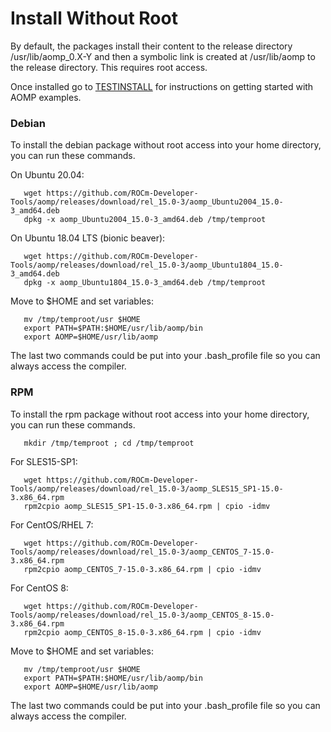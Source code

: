 # Install Without Root
By default, the packages install their content to the release directory /usr/lib/aomp_0.X-Y and then a  symbolic link is created at /usr/lib/aomp to the release directory. This requires root access.

Once installed go to [TESTINSTALL](TESTINSTALL.md) for instructions on getting started with AOMP examples.

### Debian
To install the debian package without root access into your home directory, you can run these commands.<br>

On Ubuntu 20.04:
```
   wget https://github.com/ROCm-Developer-Tools/aomp/releases/download/rel_15.0-3/aomp_Ubuntu2004_15.0-3_amd64.deb
   dpkg -x aomp_Ubuntu2004_15.0-3_amd64.deb /tmp/temproot
```
On Ubuntu 18.04 LTS (bionic beaver):
```
   wget https://github.com/ROCm-Developer-Tools/aomp/releases/download/rel_15.0-3/aomp_Ubuntu1804_15.0-3_amd64.deb
   dpkg -x aomp_Ubuntu1804_15.0-3_amd64.deb /tmp/temproot
```
Move to $HOME and set variables:
```
   mv /tmp/temproot/usr $HOME
   export PATH=$PATH:$HOME/usr/lib/aomp/bin
   export AOMP=$HOME/usr/lib/aomp
```
The last two commands could be put into your .bash_profile file so you can always access the compiler.

### RPM
To install the rpm package without root access into your home directory, you can run these commands.
```
   mkdir /tmp/temproot ; cd /tmp/temproot 
```
For SLES15-SP1:
```
   wget https://github.com/ROCm-Developer-Tools/aomp/releases/download/rel_15.0-3/aomp_SLES15_SP1-15.0-3.x86_64.rpm
   rpm2cpio aomp_SLES15_SP1-15.0-3.x86_64.rpm | cpio -idmv
```
For CentOS/RHEL 7:
```
   wget https://github.com/ROCm-Developer-Tools/aomp/releases/download/rel_15.0-3/aomp_CENTOS_7-15.0-3.x86_64.rpm
   rpm2cpio aomp_CENTOS_7-15.0-3.x86_64.rpm | cpio -idmv
```
For CentOS 8:
```
   wget https://github.com/ROCm-Developer-Tools/aomp/releases/download/rel_15.0-3/aomp_CENTOS_8-15.0-3.x86_64.rpm
   rpm2cpio aomp_CENTOS_8-15.0-3.x86_64.rpm | cpio -idmv
```
Move to $HOME and set variables:
```
   mv /tmp/temproot/usr $HOME
   export PATH=$PATH:$HOME/usr/lib/aomp/bin
   export AOMP=$HOME/usr/lib/aomp
```
The last two commands could be put into your .bash_profile file so you can always access the compiler.
